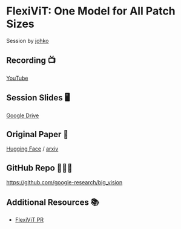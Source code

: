 # FlexiViT: One Model for All Patch Sizes
Session by [johko](https://github.com/johko)


## Recording 📺
[YouTube](https://www.youtube.com/watch?v=TlRYBgsl7Q8&t=977s&pp=ygUdaHVnZ2luZyBmYWNlIHN0dWR5IGdyb3VwIHN3aW4%3D)


## Session Slides 🖥️
[Google Drive](https://docs.google.com/presentation/d/1rLAYr160COYQMUN0FDH7D9pP8qe1_QyXGvfbHkutOt8/edit?usp=sharing)


## Original Paper 📄
[Hugging Face](https://huggingface.co/papers/2212.08013) /
[arxiv](https://arxiv.org/abs/2212.08013)


## GitHub Repo 🧑🏽‍💻
https://github.com/google-research/big_vision


## Additional Resources 📚
- [FlexiViT PR](https://github.com/google-research/big_vision/pull/24)
